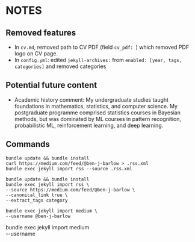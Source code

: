 # NOTES

## Removed features 
* In `cv.md`, removed path to CV PDF (field `cv_pdf: `) which removed PDF logo on CV page.
* In `config.yml`: edited `jekyll-archives:` from `enabled: [year, tags, categories]` and removed categories


## Potential future content
* Academic history comment: My undergraduate studies taught foundations in mathematics, statistics, and computer science. My postgraduate programme comprised statistics courses in Bayesian methods, but was dominated by ML courses in pattern recognition, probabilistic ML, reinforcement learning, and deep learning.

## Commands

```
bundle update && bundle install
curl https://medium.com/feed/@ben-j-barlow > .rss.xml
bundle exec jekyll import rss --source .rss.xml
```

```
bundle update && bundle install
bundle exec jekyll import rss \
--source https://medium.com/feed/@ben-j-barlow \
--canonical_link true \
--extract_tags category
```

```
bundle exec jekyll import medium \
--username @ben-j-barlow
```
bundle exec jekyll import medium \
--username <medium username>